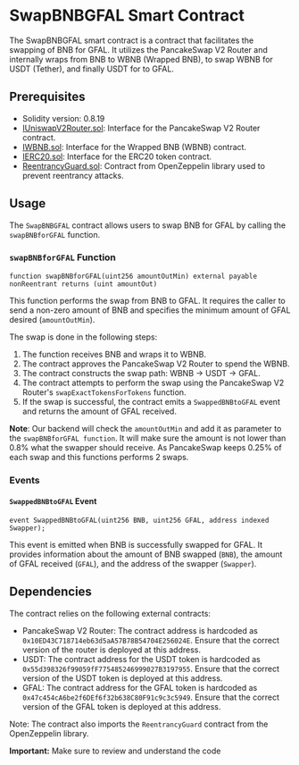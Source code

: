 # SwapBNBGFAL Smart Contract

The SwapBNBGFAL smart contract is a contract that facilitates the swapping of BNB for GFAL. It utilizes the PancakeSwap V2 Router and internally wraps from BNB to WBNB (Wrapped BNB), to swap WBNB for USDT (Tether), and finally USDT for to GFAL.

## Prerequisites

- Solidity version: 0.8.19
- [IUniswapV2Router.sol](./interfaces/IUniswapV2Router.sol): Interface for the PancakeSwap V2 Router contract.
- [IWBNB.sol](./interfaces/IWBNB.sol): Interface for the Wrapped BNB (WBNB) contract.
- [IERC20.sol](./interfaces/IERC20.sol): Interface for the ERC20 token contract.
- [ReentrancyGuard.sol](https://docs.openzeppelin.com/contracts/3.x/api/security#ReentrancyGuard): Contract from OpenZeppelin library used to prevent reentrancy attacks.

## Usage

The `SwapBNBGFAL` contract allows users to swap BNB for GFAL by calling the `swapBNBforGFAL` function.

### `swapBNBforGFAL` Function

```solidity
function swapBNBforGFAL(uint256 amountOutMin) external payable nonReentrant returns (uint amountOut)
```

This function performs the swap from BNB to GFAL. It requires the caller to send a non-zero amount of BNB and specifies the minimum amount of GFAL desired (`amountOutMin`).

The swap is done in the following steps:

1. The function receives BNB and wraps it to WBNB.
2. The contract approves the PancakeSwap V2 Router to spend the WBNB.
3. The contract constructs the swap path: WBNB -> USDT -> GFAL.
4. The contract attempts to perform the swap using the PancakeSwap V2 Router's `swapExactTokensForTokens` function.
5. If the swap is successful, the contract emits a `SwappedBNBtoGFAL` event and returns the amount of GFAL received.

**Note**: Our backend will check the `amountOutMin` and add it as parameter to the `swapBNBforGFAL function`. It will make sure the amount is not lower than 0.8% what the swapper should receive. As PancakeSwap keeps 0.25% of each swap and this functions performs 2 swaps.

### Events

#### `SwappedBNBtoGFAL` Event

```solidity
event SwappedBNBtoGFAL(uint256 BNB, uint256 GFAL, address indexed Swapper);
```

This event is emitted when BNB is successfully swapped for GFAL. It provides information about the amount of BNB swapped (`BNB`), the amount of GFAL received (`GFAL`), and the address of the swapper (`Swapper`).

## Dependencies

The contract relies on the following external contracts:

- PancakeSwap V2 Router: The contract address is hardcoded as `0x10ED43C718714eb63d5aA57B78B54704E256024E`. Ensure that the correct version of the router is deployed at this address.
- USDT: The contract address for the USDT token is hardcoded as `0x55d398326f99059fF775485246999027B3197955`. Ensure that the correct version of the USDT token is deployed at this address.
- GFAL: The contract address for the GFAL token is hardcoded as `0x47c454cA6be2f6DEf6f32b638C80F91c9c3c5949`. Ensure that the correct version of the GFAL token is deployed at this address.

Note: The contract also imports the `ReentrancyGuard` contract from the OpenZeppelin library.

**Important:** Make sure to review and understand the code
